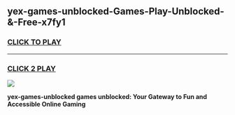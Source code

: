
## yex-games-unblocked-Games-Play-Unblocked-&-Free-x7fy1
<h3>
<a href="https://premium76.site?title=yex-games-unblocked&ref=24A">CLICK TO PLAY</a></h3>
<hr>

<h3>
<a href="https://premium76.site?title=yex-games-unblocked&ref=24A">CLICK 2 PLAY</a>
  
</h3>

<a href="https://premium76.site?title=yex-games-unblocked&ref=24A"><img src="https://clearcache.store/games.png"></a>


**yex-games-unblocked games unblocked: Your Gateway to Fun and Accessible Online Gaming**
